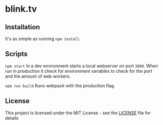 # blink.tv

## Installation
It's as simple as running `npm install`.

## Scripts
`npm start`
In a dev environment starts a local webserver on port `3000`. When run in
production it check for environment variables to check for the port and the
amount of web workers.

`npm run build` Runs webpack with the production flag.

## License

This project is licensed under the MIT License - see the [LICENSE](./LICENSE) file for details
